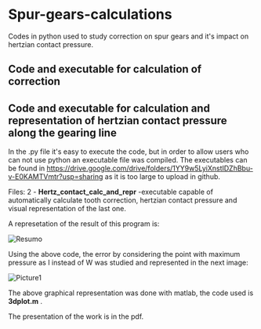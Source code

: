 # Spur-gears-calculations

Codes in python used to study correction on spur gears and it's impact on hertzian contact pressure. 

## Code and executable for calculation of correction

## Code and executable for calculation and representation of hertzian contact pressure along the gearing line
In the .py file it's easy to execute the code, but in order to allow users who can not use python an executable file was compiled. 
The executables can be found in https://drive.google.com/drive/folders/1YY9w5LyiXnstIDZhBbu-v-E0KAMTVmtr?usp=sharing  as it is too large to upload in github.

Files: 2 - **Hertz_contact_calc_and_repr**
-executable capable of automatically calculate tooth correction, hertzian contact pressure and visual representation of the last one. 

A represetation of the result of this program is:

![Resumo](https://user-images.githubusercontent.com/62217530/125612286-92f2f7ce-838f-45cf-8110-de9d4c2a516e.png)

Using the above code, the error by considering the point with maximum pressure as I instead of W was studied and represented in the next image:

![Picture1](https://user-images.githubusercontent.com/62217530/125613574-7b4e0644-bcad-45e8-af10-1938e184df8a.png)

The above graphical representation was done with matlab, the code used is **3dplot.m** .

The presentation of the work is in the pdf.

